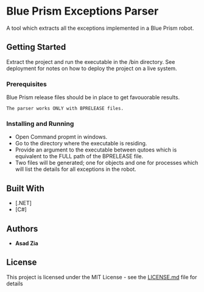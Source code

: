 # Blue Prism Exceptions Parser

A tool which extracts all the exceptions implemented in a Blue Prism robot. 

## Getting Started

Extract the project and run the executable in the /bin directory. See deployment for notes on how to deploy the project on a live system.

### Prerequisites

Blue Prism release files should be in place to get favouorable results.

```
The parser works ONLY with BPRELEASE files.
```

### Installing and Running

- Open Command propmt in windows.
- Go to the directory where the executable is residing.
- Provide an argument to the executable between qutoes which is equivalent to the FULL path of the BPRELEASE file.
- Two files will be generated; one for objects and one for processes which will list the details for all exceptions in the robot.

## Built With

* [.NET]
* [C#]


## Authors

* **Asad Zia**

## License

This project is licensed under the MIT License - see the [LICENSE.md](LICENSE.md) file for details
